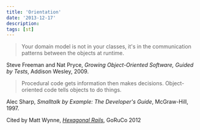 ```yaml
---
title: 'Orientation'
date: '2013-12-17'
description:
tags: [st]
---
```


> Your domain model is not in your classes, it's in the communication patterns between the objects at runtime.

Steve Freeman and Nat Pryce, _Growing Object-Oriented Software, Guided by Tests_, Addison Wesley, 2009.

> Procedural code gets information then makes decisions.  Object-oriented code tells objects to do things.

Alec Sharp, _Smalltalk by Example: The Developer's Guide_, McGraw-Hill, 1997.

Cited by Matt Wynne, [_Hexagonal Rails_](https://www.youtube.com/watch?v=CGN4RFkhH2M), GoRuCo 2012
